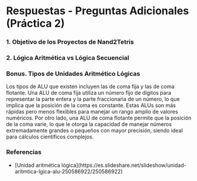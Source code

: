 # Respuestas - Preguntas Adicionales (Práctica 2)

### 1. Objetivo de los Proyectos de Nand2Tetris


### 2. Lógica Aritmética vs Lógica Secuencial


### Bonus. Tipos de Unidades Aritmético Lógicas
Los tipos de ALU que existen incluyen las de coma fija y las de coma flotante. Una ALU de coma fija utiliza un número fijo de dígitos para representar la parte entera y la parte fraccionaria de un número, lo que implica que la posición de la coma es constante. Estas ALUs son más rápidas pero menos flexibles para manejar un rango amplio de valores numéricos. Por otro lado, una ALU de coma flotante permite que la posición de la coma varíe, lo que le otorga la capacidad de manejar números extremadamente grandes o pequeños con mayor precisión, siendo ideal para cálculos científicos complejos.

### Referencias

<ul>
  <li>[Unidad aritmética lógica](https://es.slideshare.net/slideshow/unidad-aritmtica-lgica-alu-250586922/250586922) </li>
</ul>
